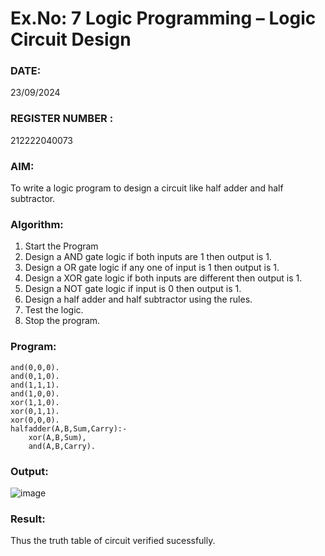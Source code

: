 # Ex.No: 7  Logic Programming –  Logic Circuit Design                                                                       
### DATE:    
23/09/2024
### REGISTER NUMBER : 
212222040073
### AIM: 
To write a logic program to design a circuit like half adder and half subtractor.
###  Algorithm:
1. Start the Program
2. Design a AND gate logic if both inputs are 1 then output is 1.
3. Design a OR gate logic if any one of input is 1 then output is 1.
4. Design a XOR gate logic if both inputs are different then output is 1.
5. Design a NOT gate logic if input is 0 then output is 1.
6. Design a half adder and half subtractor using the rules.
7. Test the logic.
8. Stop the program.
### Program:
```
and(0,0,0).
and(0,1,0).
and(1,1,1).
and(1,0,0).
xor(1,1,0).
xor(0,1,1).
xor(0,0,0).
halfadder(A,B,Sum,Carry):-
    xor(A,B,Sum),
    and(A,B,Carry).
```
### Output:
![image](https://github.com/Prathipa2003/AI_Lab_2023-24/assets/162797752/e5dd3b62-2062-4e4f-b46f-105b25c5d240)
### Result:
Thus the truth table of circuit verified sucessfully.
